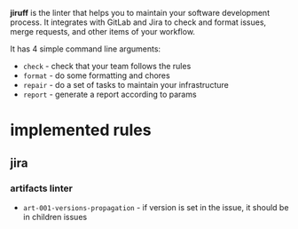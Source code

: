 **jiruff** is the linter that helps you to maintain your software development process. It
integrates with GitLab and Jira to check and format issues, merge requests, and other items of your
workflow.

It has 4 simple command line arguments:

* `check` - check that your team follows the rules
* `format` - do some formatting and chores
* `repair` - do a set of tasks to maintain your infrastructure
* `report` - generate a report according to params

# implemented rules

## jira

### artifacts linter

* `art-001-versions-propagation` - if version is set in the issue, it should be in children issues